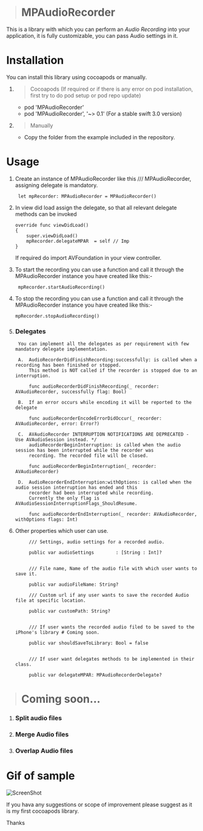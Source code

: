 
> # MPAudioRecorder
This is a library with which you can perform an *Audio Recording* into your application, it is fully customizable, you can pass Audio settings in it.

# Installation
You can install this library using cocoapods or manually.

1. > Cocoapods (If required or if there is any error on pod installation, first try to do pod setup or pod repo update)
    - pod 'MPAudioRecorder'
    - pod 'MPAudioRecorder', '~> 0.1' (For a stable swift 3.0 version)
    
2. > Manually
    - Copy the <MPAudioRecorder> folder from the example included in the repository.
    
    

# Usage
1. Create an instance of MPAudioRecorder like this
    /// MPAudioRecorder, assigning delegate is mandatory.
    
        let mpRecorder: MPAudioRecorder = MPAudioRecorder()
    
2. In view did load assign the delegate, so that all relevant delegate methods can be invoked

    ```
    override func viewDidLoad()
    {
        super.viewDidLoad()
        mpRecorder.delegateMPAR  = self // Imp
    }
    ```
    If required do import AVFoundation in your view controller.
    
3. To start the recording you can use a function and call it through the MPAudioRecorder instance you have created like this:-

        mpRecorder.startAudioRecording()
    

4. To stop the recording you can use a function and call it through the MPAudioRecorder instance you have created like this:-
   
       mpRecorder.stopAudioRecording()
    
5. ### Delegates
        You can implement all the delegates as per requirement with few mandatory delegate implementation.

        A.  AudioRecorderDidFinishRecording:successfully: is called when a recording has been finished or stopped.
            This method is NOT called if the recorder is stopped due to an interruption.
            
            func audioRecorderDidFinishRecording(_ recorder: AVAudioRecorder, successfully flag: Bool)
                        
        B.  If an error occurs while encoding it will be reported to the delegate
          
            func audioRecorderEncodeErrorDidOccur(_ recorder: AVAudioRecorder, error: Error?)
                
        C.  AVAudioRecorder INTERRUPTION NOTIFICATIONS ARE DEPRECATED - Use AVAudioSession instead. */
            audioRecorderBeginInterruption: is called when the audio session has been interrupted while the recorder was
            recording. The recorded file will be closed.
            
            func audioRecorderBeginInterruption(_ recorder: AVAudioRecorder) 
            
        D.  AudioRecorderEndInterruption:withOptions: is called when the audio session interruption has ended and this
            recorder had been interrupted while recording.
            Currently the only flag is AVAudioSessionInterruptionFlags_ShouldResume.
            
            func audioRecorderEndInterruption(_ recorder: AVAudioRecorder, withOptions flags: Int)
            
          
6. Other properties which user can use.

            /// Settings, audio settings for a recorded audio.

            public var audioSettings        : [String : Int]?


            /// File name, Name of the audio file with which user wants to save it.

            public var audioFileName: String?

            /// Custom url if any user wants to save the recorded Audio file at specific location.

            public var customPath: String?


            /// If user wants the recorded audio filed to be saved to the iPhone's library # Coming soon.

            public var shouldSaveToLibrary: Bool = false


            /// If user want delegates methods to be implemented in their class.

            public var delegateMPAR: MPAudioRecorderDelegate?



 >  # Coming soon...
 1. ### Split audio files
 2. ### Merge Audio files
 3. ### Overlap Audio files

 # Gif of sample
 ![ScreenShot](https://raw.githubusercontent.com/manish-1988/MPAudioRecorder/master/MPAudioRecorder_Sample.gif)
 
If you hava any suggestions or scope of improvement please suggest as it is my first cocoapods library.

Thanks


            
            
